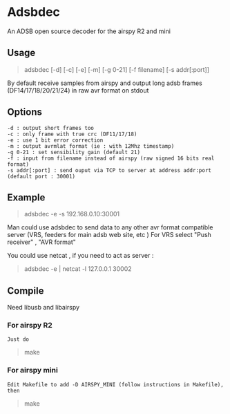 # Adsbdec
An ADSB open source decoder for the airspy R2 and mini

## Usage 
> adsbdec [-d] [-c] [-e] [-m] [-g 0-21] [-f filename] [-s addr[:port]]

By default receive samples from airspy and output long adsb frames (DF14/17/18/20/21/24) in raw avr format on stdout

## Options
	-d : output short frames too
	-c : only frame with true crc (DF11/17/18)
	-e : use 1 bit error correction
	-m : output avrmlat format (ie : with 12Mhz timestamp)
	-g 0-21 : set sensibility gain (default 21)
	-f : input from filename instead of airspy (raw signed 16 bits real format)
	-s addr[:port] : send ouput via TCP to server at address addr:port (default port : 30001)

## Example

> adsbdec -e -s 192.168.0.10:30001

Man could use adsbdec to send data to any other avr format compatible server (VRS, feeders for main adsb web site, etc )
For VRS select "Push receiver" , "AVR format"

You could use netcat , if you need to act as server :
> adsbdec -e | netcat -l 127.0.0.1 30002

## Compile

   Need libusb and libairspy

### For airspy R2 

	Just do
> make


### For airspy mini

	Edit Makefile to add -D AIRSPY_MINI (follow instructions in Makefile), then 
> make

